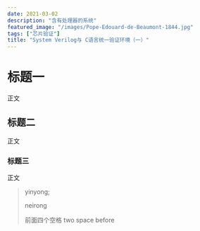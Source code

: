 ```yaml
---
date: 2021-03-02
description: "含有处理器的系统"
featured_image: "/images/Pope-Edouard-de-Beaumont-1844.jpg"
tags: ["芯片验证"]
title: "System Verilog与 C语言统一验证环境（一）"
---
```


# 标题一

正文

## 标题二

正文

### 标题三

正文
>  yinyong;
>  
>  neirong  
>  
>    前面四个空格
>  two space before

